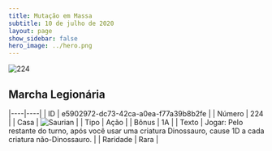 ```yaml
---
title: Mutação em Massa
subtitle: 10 de julho de 2020
layout: page
show_sidebar: false
hero_image: ../hero.png
---
```


![224](https://cdn.keyforgegame.com/media/card_front/pt/479_224_5CJCM7763QCH_pt.png)

## Marcha Legionária

|----|----|
| ID | e5902972-dc73-42ca-a0ea-f77a39b8b2fe |
| Número | 224 |
| Casa | ![Saurian](https://archonarcana.com/images/thumb/9/9e/Saurian_P.png/22px-Saurian_P.png "Sauro") |
| Tipo | Ação |
| Bônus | 1A |
| Texto | Jogar: Pelo restante do turno, após você usar uma criatura Dinossauro, cause 1D a cada criatura não-Dinossauro. |
| Raridade | Rara |
